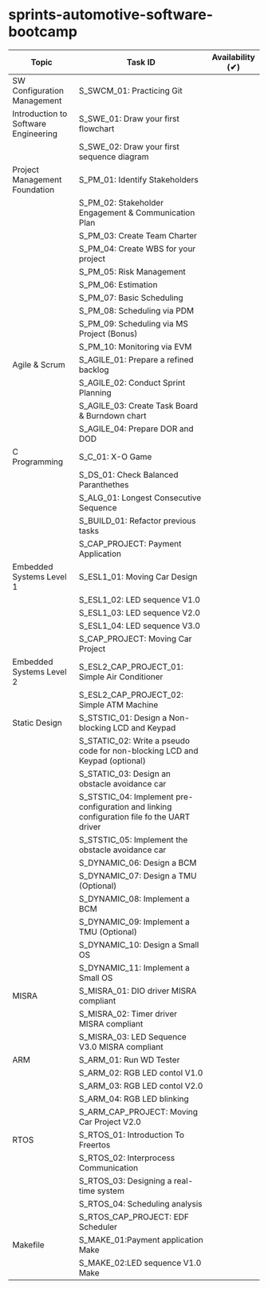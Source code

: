 # sprints-automotive-software-bootcamp
| Topic                                | Task ID                                                                                    | Availability (✔) |
|--------------------------------------|--------------------------------------------------------------------------------------------|------------------|
| SW Configuration Management          | S_SWCM_01: Practicing Git                                                                  |                  |
| Introduction to Software Engineering | S_SWE_01: Draw your first flowchart                                                        |                  |
|                                      | S_SWE_02: Draw your first sequence diagram                                                 |                  |
| Project Management Foundation        | S_PM_01: Identify Stakeholders                                                             |                  |
|                                      | S_PM_02: Stakeholder Engagement & Communication Plan                                       |                  |
|                                      | S_PM_03: Create Team Charter                                                               |                  |
|                                      | S_PM_04: Create WBS for your project                                                       |                  |
|                                      | S_PM_05: Risk Management                                                                   |                  |
|                                      | S_PM_06: Estimation                                                                        |                  |
|                                      | S_PM_07: Basic Scheduling                                                                  |                  |
|                                      | S_PM_08: Scheduling via PDM                                                                |                  |
|                                      | S_PM_09: Scheduling via MS Project (Bonus)                                                 |                  |
|                                      | S_PM_10: Monitoring via EVM                                                                |                  |
| Agile & Scrum                        | S_AGILE_01: Prepare a refined backlog                                                      |                  |
|                                      | S_AGILE_02: Conduct Sprint Planning                                                        |                  |
|                                      | S_AGILE_03: Create Task Board & Burndown chart                                             |                  |
|                                      | S_AGILE_04: Prepare DOR and DOD                                                            |                  |
| C Programming                        | S_C_01: X-O Game                                                                           |                  |
|                                      | S_DS_01: Check Balanced Paranthethes                                                       |                  |
|                                      | S_ALG_01: Longest Consecutive Sequence                                                     |                  |
|                                      | S_BUILD_01: Refactor previous tasks                                                        |                  |
|                                      | S_CAP_PROJECT: Payment Application                                                         |                  |
| Embedded Systems Level 1             | S_ESL1_01: Moving Car Design                                                               |                  |
|                                      | S_ESL1_02: LED sequence V1.0                                                               |                  |
|                                      | S_ESL1_03: LED sequence V2.0                                                               |                  |
|                                      | S_ESL1_04: LED sequence V3.0                                                               |                  |
|                                      | S_CAP_PROJECT: Moving Car Project                                                          |                  |
| Embedded Systems Level 2             | S_ESL2_CAP_PROJECT_01: Simple Air Conditioner                                              |                  |
|                                      | S_ESL2_CAP_PROJECT_02: Simple ATM Machine                                                  |                  |
| Static Design                        | S_STSTIC_01: Design a Non-blocking LCD and Keypad                                          |                  |
|                                      | S_STATIC_02: Write a pseudo code for non-blocking LCD and Keypad (optional)                |                  |
|                                      | S_STATIC_03: Design an obstacle avoidance car                                              |                  |
|                                      | S_STSTIC_04: Implement pre-configuration and linking configuration file fo the UART driver |                  |
|                                      | S_STSTIC_05: Implement the obstacle avoidance car                                          |                  |
|                                      | S_DYNAMIC_06: Design a BCM                                                                 |                  |
|                                      | S_DYNAMIC_07: Design a TMU (Optional)                                                      |                  |
|                                      | S_DYNAMIC_08: Implement a BCM                                                              |                  |
|                                      | S_DYNAMIC_09: Implement a TMU (Optional)                                                   |                  |
|                                      | S_DYNAMIC_10: Design a Small OS                                                            |                  |
|                                      | S_DYNAMIC_11: Implement a Small OS                                                         |                  |
| MISRA                                | S_MISRA_01: DIO driver MISRA compliant                                                     |                  |
|                                      | S_MISRA_02: Timer driver MISRA compliant                                                   |                  |
|                                      | S_MISRA_03: LED Sequence V3.0 MISRA compliant                                              |                  |
| ARM                                  | S_ARM_01: Run WD Tester                                                                    |                  |
|                                      | S_ARM_02: RGB LED contol V1.0                                                              |                  |
|                                      | S_ARM_03: RGB LED contol V2.0                                                              |                  |
|                                      | S_ARM_04: RGB LED blinking                                                                 |                  |
|                                      | S_ARM_CAP_PROJECT: Moving Car Project V2.0                                                 |                  |
| RTOS                                 | S_RTOS_01: Introduction To Freertos                                                        |                  |
|                                      | S_RTOS_02: Interprocess Communication                                                      |                  |
|                                      | S_RTOS_03: Designing a real-time system                                                    |                  |
|                                      | S_RTOS_04: Scheduling analysis                                                             |                  |
|                                      | S_RTOS_CAP_PROJECT: EDF Scheduler                                                          |                  |
| Makefile                             | S_MAKE_01:Payment application Make                                                         |                  |
|                                      | S_MAKE_02:LED sequence V1.0 Make                                                           |                  |
